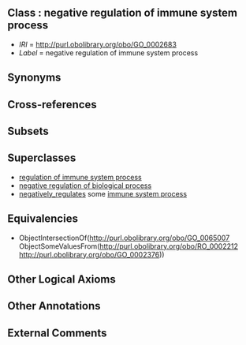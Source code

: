 
## Class : negative regulation of immune system process

 * *IRI* = http://purl.obolibrary.org/obo/GO_0002683
 * *Label* = negative regulation of immune system process

## Synonyms


## Cross-references


## Subsets


## Superclasses

 * [regulation of immune system process](../../GO/82/GO_0002682.md)
 * [negative regulation of biological process](../../GO/19/GO_0048519.md)
 * [negatively_regulates](../../RO/12/RO_0002212.md) some [immune system process](../../GO/76/GO_0002376.md)

## Equivalencies

 * ObjectIntersectionOf(<http://purl.obolibrary.org/obo/GO_0065007> ObjectSomeValuesFrom(<http://purl.obolibrary.org/obo/RO_0002212> <http://purl.obolibrary.org/obo/GO_0002376>))

## Other Logical Axioms


## Other Annotations


## External Comments


